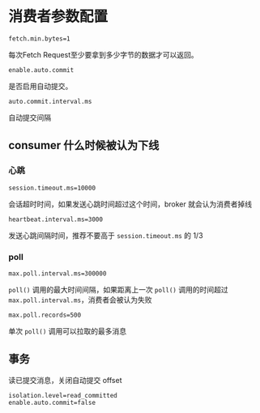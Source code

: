 # 消费者参数配置

<!--
    num.consumer.fetchers=1

启动Consumer的个数，适当增加可以提高并发度。

    fetch.wait.max.ms=100

在Fetch Request获取的数据至少达到 `fetch.min.bytes` 之前，允许等待的最大时长。
-->

    fetch.min.bytes=1

每次Fetch Request至少要拿到多少字节的数据才可以返回。

    enable.auto.commit

是否启用自动提交。

    auto.commit.interval.ms

自动提交间隔

## consumer 什么时候被认为下线

### 心跳

    session.timeout.ms=10000

会话超时时间，如果发送心跳时间超过这个时间，broker 就会认为消费者掉线

    heartbeat.interval.ms=3000

发送心跳间隔时间，推荐不要高于 `session.timeout.ms` 的 1/3

### poll

    max.poll.interval.ms=300000

`poll()` 调用的最大时间间隔，如果距离上一次 `poll()` 调用的时间超过 `max.poll.interval.ms`，消费者会被认为失败

    max.poll.records=500

单次 `poll()` 调用可以拉取的最多消息

## 事务

读已提交消息，关闭自动提交 offset

    isolation.level=read_committed
    enable.auto.commit=false

